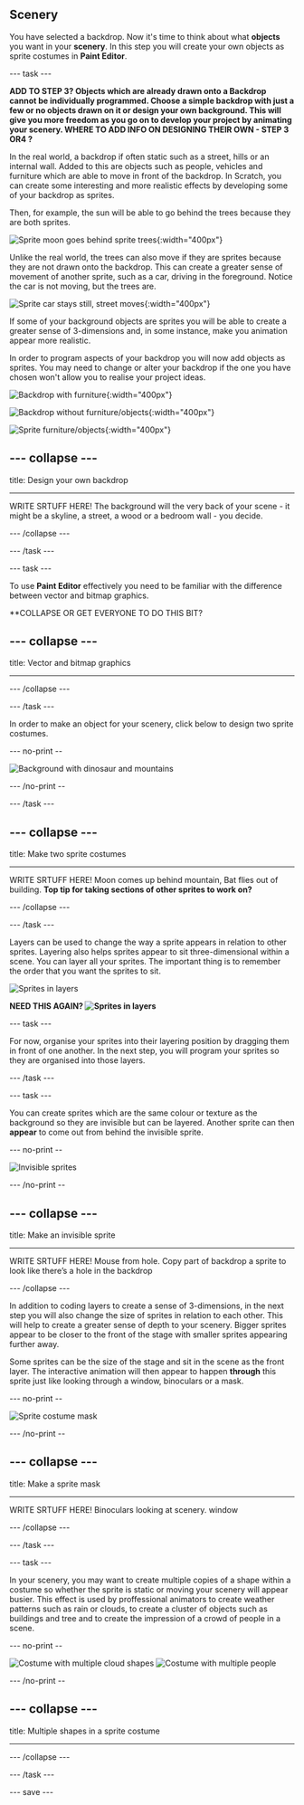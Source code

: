 ## Scenery

You have selected a backdrop. Now it's time to think about what **objects** you want in your **scenery**. In this step you will create your own objects as sprite costumes in **Paint Editor**.

--- task ---

**ADD TO STEP 3? Objects which are already drawn onto a Backdrop cannot be individually programmed. Choose a simple backdrop with just a few or no objects drawn on it or design your own background. This will give you more freedom as you go on to develop your project by animating your scenery. WHERE TO ADD INFO ON DESIGNING THEIR OWN - STEP 3 OR4 ?**

In the real world, a backdrop if often static such as a street, hills or an internal wall. Added to this are objects such as people, vehicles and furniture which are able to move in front of the backdrop. In Scratch, you can create some interesting and more realistic effects by developing some of your backdrop as sprites. 

Then, for example, the sun will be able to go behind the trees because they are both sprites.

![Sprite moon goes behind sprite trees](images/challenge2-two-sprites1.gif){:width="400px"}

Unlike the real world, the trees can also move if they are sprites because they are not drawn onto the backdrop. This can create a greater sense of movement of another sprite, such as a car, driving in the foreground. Notice the car is not moving, but the trees are.

![Sprite car stays still, street moves](images/challenge2-two-sprites2.gif){:width="400px"}

If some of your background objects are sprites you will be able to create a greater sense of 3-dimensions and, in some instance, make you animation appear more realistic.

In order to program aspects of your backdrop you will now add objects as sprites. You may need to change or alter your backdrop if the one you have chosen won't allow you to realise your project ideas.

![Backdrop with furniture](images/challenge2-backdrop-bedroom.png){:width="400px"}

![Backdrop without furniture/objects](images/challenge2-backdrop-no-objects.png){:width="400px"}

![Sprite furniture/objects](images/challenge2-objects.png){:width="400px"}


--- collapse ---
---

title: Design your own backdrop

---

WRITE SRTUFF HERE! The background will the very back of your scene - it might be a skyline, a street, a wood or a bedroom wall - you decide. 

--- /collapse ---

--- /task ---

--- task ---

To use **Paint Editor** effectively you need to be familiar with the difference between vector and bitmap graphics.

**COLLAPSE OR GET EVERYONE TO DO THIS BIT?

--- collapse ---
---

title: Vector and bitmap graphics

---

--- /collapse ---

--- /task ---

In order to make an object for your scenery, click below to design two sprite costumes.

--- no-print --

![Background with dinosaur and mountains](images/challenge2-dinosaur-left-right.gif)

--- /no-print --

--- /task ---

--- collapse ---
---

title: Make two sprite costumes

---

WRITE SRTUFF HERE! Moon comes up behind mountain, Bat flies out of building. **Top tip for taking sections of other sprites to work on?**

--- /collapse ---

--- /task ---

Layers can be used to change the way a sprite appears in relation to other sprites. Layering also helps sprites appear to sit three-dimensional within a scene. You can layer all your sprites. The important thing is to remember the order that you want the sprites to sit.

![Sprites in layers](images/challenge2-sprite-layers.png)

**NEED THIS AGAIN? 
![Sprites in layers](images/challenge2-sprite-layers.gif)**

--- task ---

For now, organise your sprites into their layering position by dragging them in front of one another. In the next step, you will program your sprites so they are organised into those layers.

--- /task ---

--- task ---

You can create sprites which are the same colour or texture as the background so they are invisible but can be layered. Another sprite can then **appear** to come out from behind the invisible sprite.

--- no-print --

![Invisible sprites](images/challenge2-sprite-invisible.gif)

--- /no-print --

--- collapse ---
---

title: Make an invisible sprite

---

WRITE SRTUFF HERE! Mouse from hole. Copy part of backdrop a sprite to look like there’s a hole in the backdrop

--- /collapse ---

In addition to coding layers to create a sense of 3-dimensions, in the next step you will also change the size of sprites in relation to each other. This will help to create a greater sense of depth to your scenery. Bigger sprites appear to be closer to the front of the stage with smaller sprites appearing further away.

Some sprites can be the size of the stage and sit in the scene as the front layer. The interactive animation will then appear to happen **through** this sprite just like looking through a window, binoculars or a mask.

--- no-print --

![Sprite costume mask](images/challenge2-sprite-costume-mask.gif)

--- /no-print --

--- collapse ---
---

title: Make a sprite mask

---

WRITE SRTUFF HERE! Binoculars looking at scenery. window

--- /collapse ---

--- /task ---

--- task ---

In your scenery, you may want to create multiple copies of a shape within a costume so whether the sprite is static or moving your scenery will appear busier. This effect is used by proffessional animators to create weather patterns such as rain or clouds, to create a cluster of objects such as buildings and tree and to create the impression of a crowd of people in a scene.

--- no-print --

![Costume with multiple cloud shapes](images/challenge2-sprite-costume-multiples.gif)
![Costume with multiple people](images/challenge2-sprite-costume-multiples.gif)

--- /no-print --

--- collapse ---
---

title: Multiple shapes in a sprite costume

---

--- /collapse ---

--- /task ---

--- save ---

